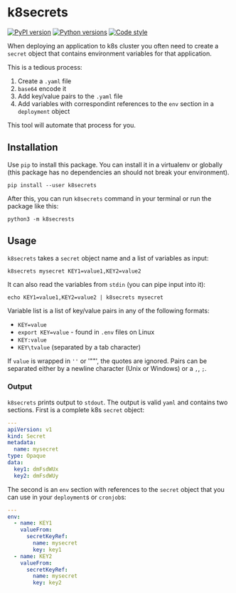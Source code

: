k8secrets
=====
[![PyPI version](https://img.shields.io/pypi/v/k8secrets?color=blue)](https://pypi.org/project/k8secrets/)
[![Python versions](https://img.shields.io/pypi/pyversions/k8secrets)](https://pypi.org/project/k8secrets/)
[![Code style](https://img.shields.io/badge/formatted%20with-black-black)](https://github.com/psf/black)

When deploying an application to k8s cluster you often need to create a
`secret` object that contains environment variables for that application.

This is a tedious process:

1. Create a `.yaml` file
2. `base64` encode it
3. Add key/value pairs to the `.yaml` file
4. Add variables with correspondint references to the `env` section in a
   `deployment` object

This tool will automate that process for you.


## Installation
Use `pip` to install this package. You can install it in a virtualenv or
globally (this package has no dependencies an should not break your
environment).

`pip install --user k8secrets`

After this, you can run `k8secrets` command in your terminal or run the package like this:

`python3 -m k8secrests`


## Usage
`k8secrets` takes a `secret` object name and a list of variables as input:

    k8secrets mysecret KEY1=value1,KEY2=value2

It can also read the variables from `stdin` (you can pipe input into it):

    echo KEY1=value1,KEY2=value2 | k8secrets mysecret

Variable list is a list of key/value pairs in any of the following formats:

- `KEY=value`
- `export KEY=value` - found in `.env` files on Linux
- `KEY:value`
- `KEY\tvalue` (separated by a tab character)

If `value` is wrapped in `''` or '""', the quotes are ignored. Pairs can be
separated either by a newline character (Unix or Windows) or a `,`, `;`.

### Output
`k8secrets` prints output to `stdout`. The output is valid `yaml` and contains
two sections. First is a complete k8s `secret` object:

```yaml
---
apiVersion: v1
kind: Secret
metadata:
  name: mysecret
type: Opaque
data:
  key1: dmFsdWUx
  key2: dmFsdWUy
```

The second is an `env` section with references to the `secret` object that you
can use in your `deployment`s or `cronjob`s:

```yaml
---
env:
  - name: KEY1
    valueFrom:
      secretKeyRef:
        name: mysecret
        key: key1
  - name: KEY2
    valueFrom:
      secretKeyRef:
        name: mysecret
        key: key2
```

